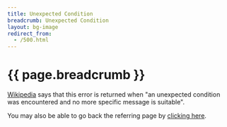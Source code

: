 ```yaml
---
title: Unexpected Condition
breadcrumb: Unexpected Condition
layout: bg-image
redirect_from:
  - /500.html
---
```

# {{ page.breadcrumb }}

<a href="https://en.wikipedia.org/wiki/List_of_HTTP_status_codes">Wikipedia</a>
says that this
error is returned when "an unexpected condition was encountered and no more
specific message is suitable".

You may also be able to go back the referring page by
[clicking here](javascript:window.history.back()).
